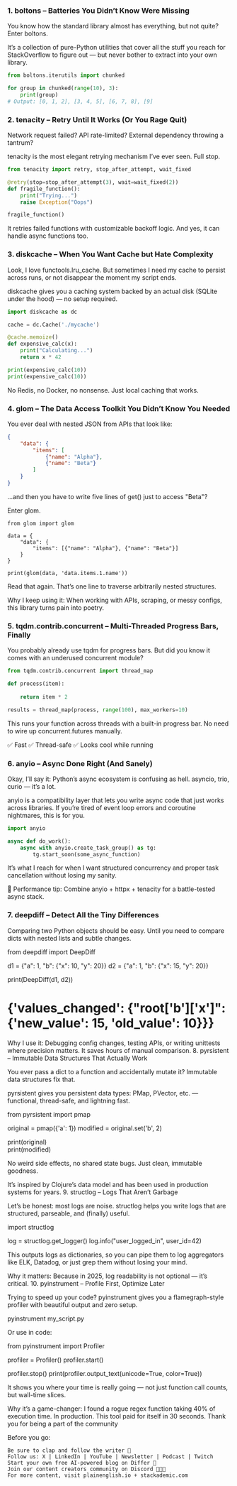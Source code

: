 ### 1. boltons – Batteries You Didn’t Know Were Missing

You know how the standard library almost has everything, but not quite? Enter boltons.

It’s a collection of pure-Python utilities that cover all the stuff you reach for StackOverflow to figure out — but never bother to extract into your own library.

```python
from boltons.iterutils import chunked

for group in chunked(range(10), 3):
    print(group)
# Output: [0, 1, 2], [3, 4, 5], [6, 7, 8], [9]
```

### 2. tenacity – Retry Until It Works (Or You Rage Quit)

Network request failed? API rate-limited? External dependency throwing a tantrum?

tenacity is the most elegant retrying mechanism I’ve ever seen. Full stop.

```python
from tenacity import retry, stop_after_attempt, wait_fixed

@retry(stop=stop_after_attempt(3), wait=wait_fixed(2))
def fragile_function():
    print("Trying...")
    raise Exception("Oops")

fragile_function()
```

It retries failed functions with customizable backoff logic. And yes, it can handle async functions too.

### 3. diskcache – When You Want Cache but Hate Complexity

Look, I love functools.lru_cache. But sometimes I need my cache to persist across runs, or not disappear the moment my script ends.

diskcache gives you a caching system backed by an actual disk (SQLite under the hood) — no setup required.

```python
import diskcache as dc

cache = dc.Cache('./mycache')

@cache.memoize()
def expensive_calc(x):
    print("Calculating...")
    return x * 42

print(expensive_calc(10))  
print(expensive_calc(10))  
```

No Redis, no Docker, no nonsense. Just local caching that works.

### 4. glom – The Data Access Toolkit You Didn’t Know You Needed

You ever deal with nested JSON from APIs that look like:

```json
{
    "data": {
        "items": [
            {"name": "Alpha"},
            {"name": "Beta"}
        ]
    }
}
```

...and then you have to write five lines of get() just to access "Beta"?

Enter glom.

```
from glom import glom

data = {
    "data": {
        "items": [{"name": "Alpha"}, {"name": "Beta"}]
    }
}

print(glom(data, 'data.items.1.name'))  
```

Read that again. That’s one line to traverse arbitrarily nested structures.

Why I keep using it: When working with APIs, scraping, or messy configs, this library turns pain into poetry.

### 5. tqdm.contrib.concurrent – Multi-Threaded Progress Bars, Finally

You probably already use tqdm for progress bars. But did you know it comes with an underused concurrent module?

```python
from tqdm.contrib.concurrent import thread_map

def process(item):
    
    return item * 2

results = thread_map(process, range(100), max_workers=10)
```

This runs your function across threads with a built-in progress bar. No need to wire up concurrent.futures manually.

✅ Fast
✅ Thread-safe
✅ Looks cool while running

### 6. anyio – Async Done Right (And Sanely)

Okay, I’ll say it: Python’s async ecosystem is confusing as hell. asyncio, trio, curio — it’s a lot.

anyio is a compatibility layer that lets you write async code that just works across libraries. If you’re tired of event loop errors and coroutine nightmares, this is for you.

```python
import anyio

async def do_work():
    async with anyio.create_task_group() as tg:
        tg.start_soon(some_async_function)
```

It’s what I reach for when I want structured concurrency and proper task cancellation without losing my sanity.

🚀 Performance tip: Combine anyio + httpx + tenacity for a battle-tested async stack.

### 7. deepdiff – Detect All the Tiny Differences

Comparing two Python objects should be easy. Until you need to compare dicts with nested lists and subtle changes.

from deepdiff import DeepDiff

d1 = {"a": 1, "b": {"x": 10, "y": 20}}
d2 = {"a": 1, "b": {"x": 15, "y": 20}}

print(DeepDiff(d1, d2))
# {'values_changed': {"root['b']['x']": {'new_value': 15, 'old_value': 10}}}

Why I use it: Debugging config changes, testing APIs, or writing unittests where precision matters. It saves hours of manual comparison.
8. pyrsistent – Immutable Data Structures That Actually Work

You ever pass a dict to a function and accidentally mutate it? Immutable data structures fix that.

pyrsistent gives you persistent data types: PMap, PVector, etc. — functional, thread-safe, and lightning fast.

from pyrsistent import pmap

original = pmap({'a': 1})
modified = original.set('b', 2)

print(original)  
print(modified)  

No weird side effects, no shared state bugs. Just clean, immutable goodness.

It’s inspired by Clojure’s data model and has been used in production systems for years.
9. structlog – Logs That Aren’t Garbage

Let’s be honest: most logs are noise. structlog helps you write logs that are structured, parseable, and (finally) useful.

import structlog

log = structlog.get_logger()
log.info("user_logged_in", user_id=42)

This outputs logs as dictionaries, so you can pipe them to log aggregators like ELK, Datadog, or just grep them without losing your mind.

Why it matters: Because in 2025, log readability is not optional — it’s critical.
10. pyinstrument – Profile First, Optimize Later

Trying to speed up your code? pyinstrument gives you a flamegraph-style profiler with beautiful output and zero setup.

pyinstrument my_script.py

Or use in code:

from pyinstrument import Profiler

profiler = Profiler()
profiler.start()

profiler.stop()
print(profiler.output_text(unicode=True, color=True))

It shows you where your time is really going — not just function call counts, but wall-time slices.

Why it’s a game-changer: I found a rogue regex function taking 40% of execution time. In production. This tool paid for itself in 30 seconds.
Thank you for being a part of the community

Before you go:

    Be sure to clap and follow the writer ️👏️️
    Follow us: X | LinkedIn | YouTube | Newsletter | Podcast | Twitch
    Start your own free AI-powered blog on Differ 🚀
    Join our content creators community on Discord 🧑🏻‍💻
    For more content, visit plainenglish.io + stackademic.com


